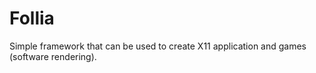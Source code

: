 # Follia

Simple framework that can be used to create X11 application and games (software rendering).